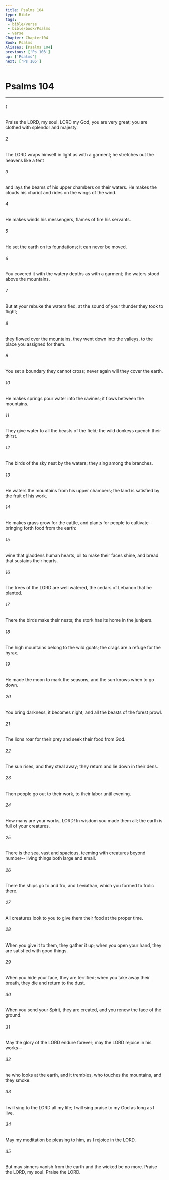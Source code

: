 ```yaml
---
title: Psalms 104
type: Bible
tags:
 - bible/verse
 - bible/book/Psalms
 - verse
Chapter: Chapter104
Book: Psalms
Aliases: [Psalms 104]
previous: ['Ps 103']
up: ['Psalms']
next: ['Ps 105']
---
```

# Psalms 104

***


###### 1 
Praise the LORD, my soul. LORD my God, you are very great; you are clothed with splendor and majesty. 

###### 2 
The LORD wraps himself in light as with a garment; he stretches out the heavens like a tent 

###### 3 
and lays the beams of his upper chambers on their waters. He makes the clouds his chariot and rides on the wings of the wind. 

###### 4 
He makes winds his messengers, flames of fire his servants. 

###### 5 
He set the earth on its foundations; it can never be moved. 

###### 6 
You covered it with the watery depths as with a garment; the waters stood above the mountains. 

###### 7 
But at your rebuke the waters fled, at the sound of your thunder they took to flight; 

###### 8 
they flowed over the mountains, they went down into the valleys, to the place you assigned for them. 

###### 9 
You set a boundary they cannot cross; never again will they cover the earth. 

###### 10 
He makes springs pour water into the ravines; it flows between the mountains. 

###### 11 
They give water to all the beasts of the field; the wild donkeys quench their thirst. 

###### 12 
The birds of the sky nest by the waters; they sing among the branches. 

###### 13 
He waters the mountains from his upper chambers; the land is satisfied by the fruit of his work. 

###### 14 
He makes grass grow for the cattle, and plants for people to cultivate-- bringing forth food from the earth: 

###### 15 
wine that gladdens human hearts, oil to make their faces shine, and bread that sustains their hearts. 

###### 16 
The trees of the LORD are well watered, the cedars of Lebanon that he planted. 

###### 17 
There the birds make their nests; the stork has its home in the junipers. 

###### 18 
The high mountains belong to the wild goats; the crags are a refuge for the hyrax. 

###### 19 
He made the moon to mark the seasons, and the sun knows when to go down. 

###### 20 
You bring darkness, it becomes night, and all the beasts of the forest prowl. 

###### 21 
The lions roar for their prey and seek their food from God. 

###### 22 
The sun rises, and they steal away; they return and lie down in their dens. 

###### 23 
Then people go out to their work, to their labor until evening. 

###### 24 
How many are your works, LORD! In wisdom you made them all; the earth is full of your creatures. 

###### 25 
There is the sea, vast and spacious, teeming with creatures beyond number-- living things both large and small. 

###### 26 
There the ships go to and fro, and Leviathan, which you formed to frolic there. 

###### 27 
All creatures look to you to give them their food at the proper time. 

###### 28 
When you give it to them, they gather it up; when you open your hand, they are satisfied with good things. 

###### 29 
When you hide your face, they are terrified; when you take away their breath, they die and return to the dust. 

###### 30 
When you send your Spirit, they are created, and you renew the face of the ground. 

###### 31 
May the glory of the LORD endure forever; may the LORD rejoice in his works-- 

###### 32 
he who looks at the earth, and it trembles, who touches the mountains, and they smoke. 

###### 33 
I will sing to the LORD all my life; I will sing praise to my God as long as I live. 

###### 34 
May my meditation be pleasing to him, as I rejoice in the LORD. 

###### 35 
But may sinners vanish from the earth and the wicked be no more. Praise the LORD, my soul. Praise the LORD. 
